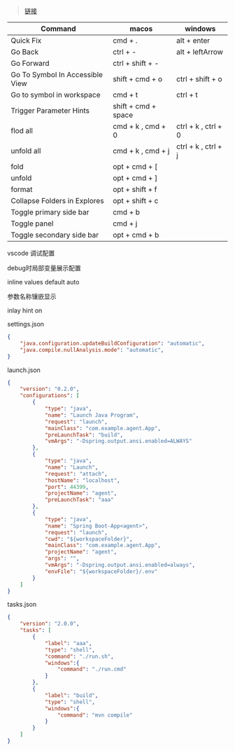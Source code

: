 > [链接](https://gist.github.com/wxingheng/e3fc8bb470db102bc12c3cfcaabdcfae)

| Command                         | macos              | windows             |
|---------------------------------|--------------------|---------------------|
| Quick Fix                       | cmd + .            | alt + enter         |
| Go Back                         | ctrl + -           | alt + leftArrow     |
| Go Forward                      | ctrl + shift + -   |                     |
| Go To Symbol In Accessible View | shift + cmd + o    | ctrl + shift + o    |
| Go to  symbol in workspace      | cmd + t            | ctrl + t            |
| Trigger Parameter Hints         | shift + cmd + space|                     |
| flod all                        | cmd + k , cmd + 0  | ctrl + k , ctrl + 0 |
| unfold all                      | cmd + k , cmd + j  | ctrl + k , ctrl + j |
| fold                            | opt + cmd + [      |                     |
| unfold                          | opt + cmd + ]      |                     |
| format                          | opt + shift + f    |                     |
| Collapse Folders in Explores    | opt + shift + c    |                     |
| Toggle primary side bar         | cmd + b            |                     |
| Toggle panel                    | cmd + j            |                     |
| Toggle secondary side bar       | opt + cmd + b      |                     |


vscode 调试配置

debug时局部变量展示配置

inline values  default auto

参数名称镶嵌显示

inlay hint on



settings.json

```json
{
	"java.configuration.updateBuildConfiguration": "automatic",
	"java.compile.nullAnalysis.mode": "automatic",
}
```

launch.json

```json
{
	"version": "0.2.0",
	"configurations": [
		{
			"type": "java",
			"name": "Launch Java Program",
			"request": "launch",
			"mainClass": "com.example.agent.App",
			"preLaunchTask": "build",
			"vmArgs": "-Dspring.output.ansi.enabled=ALWAYS"
		},
		{
			"type": "java",
			"name": "Launch",
			"request": "attach",
			"hostName": "localhost",
			"port": 44399,
			"projectName": "agent",
			"preLaunchTask": "aaa"
		},
		{
			"type": "java",
			"name": "Spring Boot-App<agent>",
			"request": "launch",
			"cwd": "${workspaceFolder}",
			"mainClass": "com.example.agent.App",
			"projectName": "agent",
			"args": "",
			"vmArgs": "-Dspring.output.ansi.enabled=always",
			"envFile": "${workspaceFolder}/.env"
		}
	]
}
```


tasks.json

```json
{
	"version": "2.0.0",
	"tasks": [
		{
			"label": "aaa",
			"type": "shell",
			"command": "./run.sh",
			"windows":{
				"command": "./run.cmd"
			}
		},
		{
			"label": "build",
			"type": "shell",
			"windows":{
				"command": "mvn compile"
			}
		}
	]
}
```
